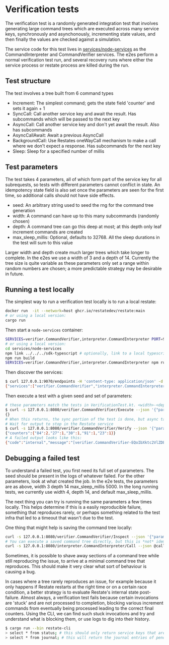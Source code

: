 # Verification tests

The verification test is a randomly generated integration test that involves generating large
command trees which are executed across many service keys, synchronously and asynchonously,
incrementing state values, and then finally the values are checked against a simulation.

The service code for this test lives in [services/node-services](../../services/node-services) as
the CommandInterpreter and CommandVerifier services. The e2es perform a normal verification test
run, and several recovery runs where either the service process or restate process are killed 
during the run.

## Test structure
The test involves a tree built from 6 command types
- Increment: The simplest command; gets the state field 'counter' and sets it again + 1
- SyncCall: Call another service key and await the result. Has subcommands which will be passed to the next key 
- AsyncCall: Call another service key and don't yet await the result. Also has subcommands
- AsyncCallAwait: Await a previous AsyncCall
- BackgroundCall: Use Restates oneWayCall mechanism to make a call where we don't expect a response. Has subcommands for the next key
- Sleep: Sleep for a specified number of millis

## Test parameters
The test takes 4 parameters, all of which form part of the service key for all subrequests,
so tests with different parameters cannot conflict in state. An idempotency state field is also set once
the parameters are seen for the first time, so additional calls should not have side effects.
- seed: An arbitrary string used to seed the rng for the command tree generation
- width: A command can have up to this many subcommands (randomly chosen) 
- depth: A command tree can go this deep at most; at this depth only leaf increment commands are created
- max_sleep_millis: Optional, defaults to 32768. All the sleep durations in the test will sum to this value

Larger width and depth create much larger trees which take longer to complete.
In the e2es we use a width of 3 and a depth of 14. Currently the tree size is quite variable
as these parameters only set a range within random numbers are chosen; a more predictable strategy
may be desirable in future.

## Running a test locally
The simplest way to run a verification test locally is to run a local restate:
```bash
docker run  -it --network=host ghcr.io/restatedev/restate:main
# or using a local version:
cargo run
```
Then start a `node-services` container:
```bash
SERVICES=verifier.CommandVerifier,interpreter.CommandInterpreter PORT=9080 docker run -p 9080:9080 -e SERVICES ghcr.io/restatedev/e2e-node-services:latest
# or using a local version:
cd services/node-services
npm link ../../../sdk-typescript # optionally, link to a local typescript sdk where `npm run build` has been run
npm run build
SERVICES=verifier.CommandVerifier,interpreter.CommandInterpreter npm run app
```

Then discover the services:
```bash
$ curl 127.0.0.1:9070/endpoints -H 'content-type: application/json' -d '{"uri": "http://localhost:9080"}'
{"services":["verifier.CommandVerifier","interpreter.CommandInterpreter"]}
```

Then execute a test with a given seed and set of parameters:
```bash
# these parameters match the tests in VerificationTest.kt. <width>-<depth>-<sleep>-<seed>
$ curl -s 127.0.0.1:8080/verifier.CommandVerifier/Execute --json '{"params": "3-14-5000-my-seed"}'
{}
# When this returns, the sync portion of the test is done, but async tasks are likely still executing
# Wait for output to stop in the Restate service
$ curl -s 127.0.0.1:8080/verifier.CommandVerifier/Verify --json '{"params": "3-14-5000-my-seed"}'
{"counters":{"84":2,"27":1,"30":1,"91":1,"23":1}}
# A failed output looks like this:
{"code":"internal","message":"[verifier.CommandVerifier-EQoIbXktc2VlZDEQAxgOIIgn-0188f6f65119797daf85039e6d67c941] [Verify]  Uncaught exception for invocation id: Incorrect value for target 14: expected 1, got 0"}
```

## Debugging a failed test
To understand a failed test, you first need its full set of parameters. The seed should be present in the logs of whatever failed.
For the other parameters, look at what created the job. In the e2e tests, the parameters are as above, width 3 depth 14 max_sleep_millis 5000.
In the long running tests, we currently use width 4, depth 14, and default max_sleep_millis.

The next thing you can try is running the same parameters a few times locally. This helps determine if this is a easily reproducible
failure, something that reproduces rarely, or perhaps something related to the test infra that led to a timeout that wasn't due to the test.

One thing that might help is saving the command tree locally:
```bash
curl -s 127.0.0.1:8080/verifier.CommandVerifier/Inspect --json '{"params": "3-14-5000-my-seed"}' | jq '.call'  > call.json
# You can execute a saved command tree directly, but this is *not* idempotent, so make sure to wipe Restate as needed
curl -s 127.0.0.1:8080/interpreter.CommandInterpreter/Call --json @call.json
```

Sometimes, it is possible to shave away sections of a command tree while still reproducing the issue, to arrive at
a minimal command tree that reproduces. This should make it very clear what sort of behaviour is causing a bug.

In cases where a tree rarely reproduces an issue, for example because it only happens if Restate restarts at the right time
or on a certain race condition, a better strategy is to evaluate Restate's internal state post-failure. Almost always, a verification
test fails because certain invocations are 'stuck' and are not processed to completion, blocking various increment commands
from eventually being processed leading to the correct final counters. Using the CLI, we can find such stuck invocations and
try and understand what is blocking them, or use logs to dig into their history.

```bash
$ cargo run --bin restate-cli
> select * from status; # this should only return service keys that are pending invocations; after a test, any row here is 'stuck'
> select * from journal; # this will return the journal entries of pending/stuck invocations
```
